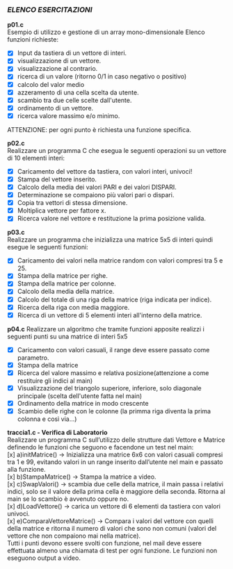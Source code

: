 ### *ELENCO ESERCITAZIONI*

**p01.c**  
Esempio di utilizzo e gestione di un array mono-dimensionale
   Elenco funzioni richieste:
   - [x] Input da tastiera di un vettore di interi.
   - [x] visualizzazione di un vettore.
   - [x] visualizzazione al contrario.
   - [x] ricerca di un valore (ritorno 0/1 in caso negativo o positivo)
   - [x] calcolo del valor medio
   - [x] azzeramento di una cella scelta da utente.
   - [x] scambio tra due celle scelte dall'utente.
   - [x] ordinamento di un vettore.
   - [x] ricerca valore massimo e/o minimo.
   
   ATTENZIONE:
   per ogni punto è richiesta una funzione specifica.

**p02.c**   
Realizzare un programma C che esegua le seguenti operazioni su un vettore
di 10 elementi interi:
   - [x] Caricamento del vettore da tastiera, con valori interi, univoci!
   - [x] Stampa del vettore inserito.
   - [x] Calcolo della media dei valori PARI e dei valori DISPARI.
   - [x] Determinazione se compaiono più valori pari o dispari.
   - [x] Copia tra vettori di stessa dimensione.
   - [x] Moltiplica vettore per fattore x.
   - [x] Ricerca valore nel vettore e restituzione la prima posizione valida.

**p03.c**   
Realizzare un programma che inizializza una matrice 5x5 di interi quindi esegue le seguenti funzioni:
   - [x] Caricamento dei valori nella matrice random con valori compresi tra 5 e 25.
   - [x] Stampa della matrice per righe.
   - [x] Stampa della matrice per colonne.
   - [x] Calcolo della media della matrice.
   - [x] Calcolo del totale di una riga della matrice (riga indicata per indice).
   - [x] Ricerca della riga con media maggiore.
   - [x] Ricerca di un vettore di 5 elementi interi all'interno della matrice.

**p04.c**
Realizzare un algoritmo che tramite funzioni apposite realizzi i seguenti punti su una matrice di interi 5x5
   - [x] Caricamento con valori casuali, il range deve essere passato come parametro.
   - [x] Stampa della matrice
   - [x] Ricerca del valore massimo e relativa posizione(attenzione a come restituire gli indici al main)
   - [x] Visualizzazione del triangolo superiore, inferiore, solo diagonale principale (scelta dell'utente fatta nel main)
   - [x] Ordinamento della matrice in modo crescente
   - [x] Scambio delle righe con le colonne (la primma riga diventa la prima colonna e così via...)  

**traccia1.c - Verifica di Laboratorio**  
Realizzare un programma C sull’utilizzo delle strutture dati Vettore e Matrice definendo le funzioni che seguono e facendone un test nel main:  
 [x] a)initMatrice() → Inizializza una matrice 6x6 con valori casuali compresi tra 1 e 99, evitando valori in un range inserito dall’utente nel main e passato alla funzione.  
 [x] b)StampaMatrice() → Stampa la matrice a video.  
 [x] c)SwapValori() → scambia due celle della matrice, il main passa i relativi indici, solo se il valore della prima cella è maggiore della seconda. Ritorna al main se lo scambio è avvenuto oppure no.  
 [x] d)LoadVettore() → carica un vettore di 6 elementi da tastiera con valori univoci.  
 [x] e)ComparaVettoreMatrice() → Compara i valori del vettore con quelli della matrice e ritorna il numero di valori che sono non comuni (valori del vettore che non compaiono mai nella matrice).  
Tutti i punti devono essere svolti con funzione, nel mail deve essere effettuata almeno una chiamata di test per ogni funzione. Le funzioni non eseguono output a video.

